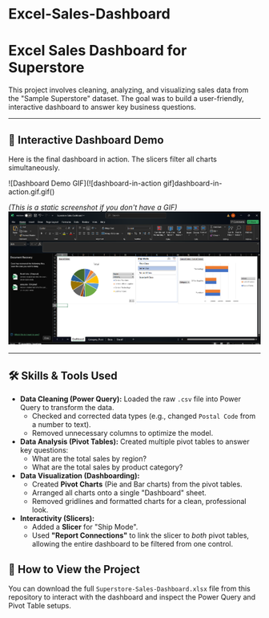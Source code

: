 # Excel-Sales-Dashboard
# Excel Sales Dashboard for Superstore

This project involves cleaning, analyzing, and visualizing sales data from the "Sample Superstore" dataset. The goal was to build a user-friendly, interactive dashboard to answer key business questions.

---

## 🚀 Interactive Dashboard Demo

Here is the final dashboard in action. The slicers filter all charts simultaneously.

![Dashboard Demo GIF](![dashboard-in-action gif]dashboard-in-action.gif.gif()

*(This is a static screenshot if you don't have a GIF)*
![Dashboard Screenshot](dashboard.png)

---

## 🛠️ Skills & Tools Used

* **Data Cleaning (Power Query):** Loaded the raw `.csv` file into Power Query to transform the data.
    * Checked and corrected data types (e.g., changed `Postal Code` from a number to text).
    * Removed unnecessary columns to optimize the model.
* **Data Analysis (Pivot Tables):** Created multiple pivot tables to answer key questions:
    * What are the total sales by region?
    * What are the total sales by product category?
* **Data Visualization (Dashboarding):**
    * Created **Pivot Charts** (Pie and Bar charts) from the pivot tables.
    * Arranged all charts onto a single "Dashboard" sheet.
    * Removed gridlines and formatted charts for a clean, professional look.
* **Interactivity (Slicers):**
    * Added a **Slicer** for "Ship Mode".
    * Used **"Report Connections"** to link the slicer to *both* pivot tables, allowing the entire dashboard to be filtered from one control.

## 📁 How to View the Project

You can download the full `Superstore-Sales-Dashboard.xlsx` file from this repository to interact with the dashboard and inspect the Power Query and Pivot Table setups.
